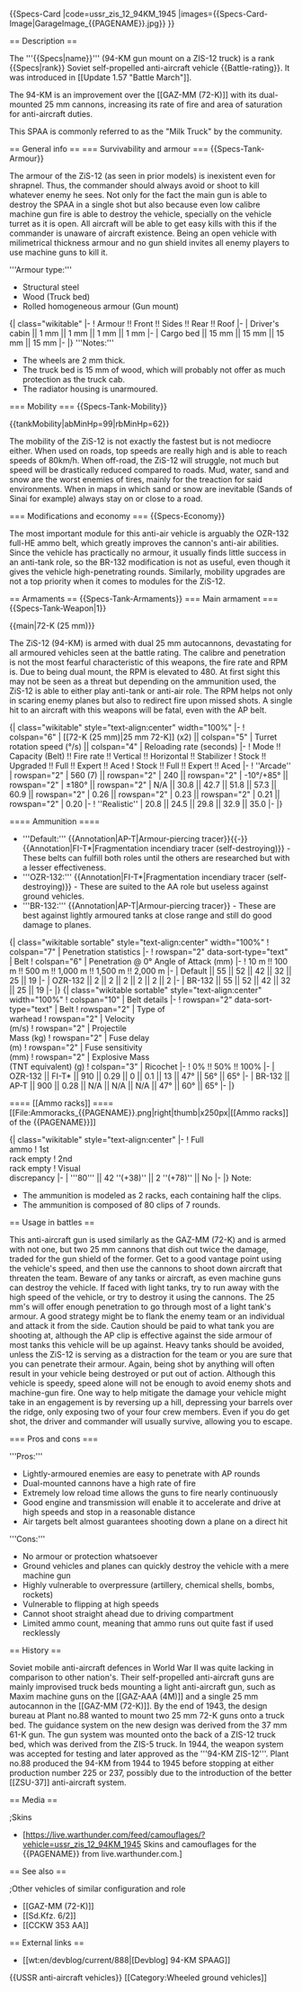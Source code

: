 {{Specs-Card
|code=ussr_zis_12_94KM_1945
|images={{Specs-Card-Image|GarageImage_{{PAGENAME}}.jpg}}
}}

== Description ==

<!-- ''In the description, the first part should be about the history of the creation and combat usage of the vehicle, as well as its key features. In the second part, tell the reader about the ground vehicle in the game. Insert a screenshot of the vehicle, so that if the novice player does not remember the vehicle by name, he will immediately understand what kind of vehicle the article is talking about.'' -->

The '''{{Specs|name}}''' (94-KM gun mount on a ZIS-12 truck) is a rank {{Specs|rank}} Soviet self-propelled anti-aircraft vehicle {{Battle-rating}}. It was introduced in [[Update 1.57 "Battle March"]].

The 94-KM is an improvement over the [[GAZ-MM (72-K)]] with its dual-mounted 25 mm cannons, increasing its rate of fire and area of saturation for anti-aircraft duties.

This SPAA is commonly referred to as the "Milk Truck" by the community.

== General info ==
=== Survivability and armour ===
{{Specs-Tank-Armour}}

<!-- ''Describe armour protection. Note the most well protected and key weak areas. Appreciate the layout of modules as well as the number and location of crew members. Is the level of armour protection sufficient, is the placement of modules helpful for survival in combat? If necessary use a visual template to indicate the most secure and weak zones of the armour.'' -->

The armour of the ZiS-12 (as seen in prior models) is inexistent even for shrapnel. Thus, the commander should always avoid or shoot to kill whatever enemy he sees. Not only for the fact the main gun is able to destroy the SPAA in a single shot but also because even low calibre machine gun fire is able to destroy the vehicle, specially on the vehicle turret as it is open. All aircraft will be able to get easy kills with this if the commander is unaware of aircraft existence. Being an open vehicle with milimetrical thickness armour and no gun shield invites all enemy players to use machine guns to kill it.

'''Armour type:'''

- Structural steel
- Wood (Truck bed)
- Rolled homogeneous armour (Gun mount)

{| class="wikitable"
|-
! Armour !! Front !! Sides !! Rear !! Roof
|-
| Driver's cabin || 1 mm || 1 mm || 1 mm || 1 mm
|-
| Cargo bed || 15 mm || 15 mm || 15 mm || 15 mm
|-
|}
'''Notes:'''

- The wheels are 2 mm thick.
- The truck bed is 15 mm of wood, which will probably not offer as much protection as the truck cab.
- The radiator housing is unarmoured.

=== Mobility ===
{{Specs-Tank-Mobility}}

<!-- ''Write about the mobility of the ground vehicle. Estimate the specific power and manoeuvrability, as well as the maximum speed forwards and backwards.'' -->

{{tankMobility|abMinHp=99|rbMinHp=62}}

The mobility of the ZiS-12 is not exactly the fastest but is not mediocre either. When used on roads, top speeds are really high and is able to reach speeds of 80km/h. When off-road, the ZiS-12 will struggle, not much but speed will be drastically reduced compared to roads. Mud, water, sand and snow are the worst enemies of tires, mainly for the treaction for said environments. When in maps in which sand or snow are inevitable (Sands of Sinai for example) always stay on or close to a road.

=== Modifications and economy ===
{{Specs-Economy}}

The most important module for this anti-air vehicle is arguably the OZR-132 full-HE ammo belt, which greatly improves the cannon's anti-air abilities. Since the vehicle has practically no armour, it usually finds little success in an anti-tank role, so the BR-132 modification is not as useful, even though it gives the vehicle high-penetrating rounds. Similarly, mobility upgrades are not a top priority when it comes to modules for the ZiS-12.

== Armaments ==
{{Specs-Tank-Armaments}}
=== Main armament ===
{{Specs-Tank-Weapon|1}}

<!-- ''Give the reader information about the characteristics of the main gun. Assess its effectiveness in a battle based on the reloading speed, ballistics and the power of shells. Do not forget about the flexibility of the fire, that is how quickly the cannon can be aimed at the target, open fire on it and aim at another enemy. Add a link to the main article on the gun: <code><nowiki>{{main|Name of the weapon}}</nowiki></code>. Describe in general terms the ammunition available for the main gun. Give advice on how to use them and how to fill the ammunition storage.'' -->

{{main|72-K (25 mm)}}

The ZiS-12 (94-KM) is armed with dual 25 mm autocannons, devastating for all armoured vehicles seen at the battle rating. The calibre and penetration is not the most fearful characteristic of this weapons, the fire rate and RPM is. Due to being dual mount, the RPM is elevated to 480. At first sight this may not be seen as a threat but depending on the ammunition used, the ZiS-12 is able to either play anti-tank or anti-air role. The RPM helps not only in scaring enemy planes but also to redirect fire upon missed shots. A single hit to an aircraft with this weapons will be fatal, even with the AP belt.

{| class="wikitable" style="text-align:center" width="100%"
|-
! colspan="6" | [[72-K (25 mm)|25 mm 72-K]] (x2) || colspan="5" | Turret rotation speed (°/s) || colspan="4" | Reloading rate (seconds)
|-
! Mode !! Capacity (Belt) !! Fire rate !! Vertical !! Horizontal !! Stabilizer
! Stock !! Upgraded !! Full !! Expert !! Aced
! Stock !! Full !! Expert !! Aced
|-
! ''Arcade''
| rowspan="2" | 560 (7) || rowspan="2" | 240 || rowspan="2" | -10°/+85° || rowspan="2" | ±180° || rowspan="2" | N/A || 30.8 || 42.7 || 51.8 || 57.3 || 60.9 || rowspan="2" | 0.26 || rowspan="2" | 0.23 || rowspan="2" | 0.21 || rowspan="2" | 0.20
|-
! ''Realistic''
| 20.8 || 24.5 || 29.8 || 32.9 || 35.0
|-
|}

==== Ammunition ====

- '''Default:''' {{Annotation|AP-T|Armour-piercing tracer}}{{-}}{{Annotation|FI-T*|Fragmentation incendiary tracer (self-destroying)}} - These belts can fulfill both roles until the others are researched but with a lesser effectiveness.
- '''OZR-132:''' {{Annotation|FI-T*|Fragmentation incendiary tracer (self-destroying)}} - These are suited to the AA role but useless against ground vehicles.
- '''BR-132:''' {{Annotation|AP-T|Armour-piercing tracer}} - These are best against lightly armoured tanks at close range and still do good damage to planes.

{| class="wikitable sortable" style="text-align:center" width="100%"
! colspan="7" | Penetration statistics
|-
! rowspan="2" data-sort-type="text" | Belt
! colspan="6" | Penetration @ 0° Angle of Attack (mm)
|-
! 10 m !! 100 m !! 500 m !! 1,000 m !! 1,500 m !! 2,000 m
|-
| Default || 55 || 52 || 42 || 32 || 25 || 19
|-
| OZR-132 || 2 || 2 || 2 || 2 || 2 || 2
|-
| BR-132 || 55 || 52 || 42 || 32 || 25 || 19
|-
|}
{| class="wikitable sortable" style="text-align:center" width="100%"
! colspan="10" | Belt details
|-
! rowspan="2" data-sort-type="text" | Belt
! rowspan="2" | Type of<br>warhead
! rowspan="2" | Velocity<br>(m/s)
! rowspan="2" | Projectile<br>Mass (kg)
! rowspan="2" | Fuse delay<br>(m)
! rowspan="2" | Fuse sensitivity<br>(mm)
! rowspan="2" | Explosive Mass<br>(TNT equivalent) (g)
! colspan="3" | Ricochet
|-
! 0% !! 50% !! 100%
|-
| OZR-132 || FI-T\* || 910 || 0.29 || 0 || 0.1 || 13 || 47° || 56° || 65°
|-
| BR-132 || AP-T || 900 || 0.28 || N/A || N/A || N/A || 47° || 60° || 65°
|-
|}

==== [[Ammo racks]] ====
[[File:Ammoracks_{{PAGENAME}}.png|right|thumb|x250px|[[Ammo racks]] of the {{PAGENAME}}]]

<!-- '''Last updated: 2.9.0.33''' -->

{| class="wikitable" style="text-align:center"
|-
! Full<br>ammo
! 1st<br>rack empty
! 2nd<br>rack empty
! Visual<br>discrepancy
|-
| '''80''' || 42&nbsp;''(+38)'' || 2&nbsp;''(+78)'' || No
|-
|}
Note:

- The ammunition is modeled as 2 racks, each containing half the clips.
- The ammunition is composed of 80 clips of 7 rounds.

== Usage in battles ==

<!-- ''Describe the tactics of playing in the vehicle, the features of using vehicles in the team and advice on tactics. Refrain from creating a "guide" - do not impose a single point of view but instead give the reader food for thought. Describe the most dangerous enemies and give recommendations on fighting them. If necessary, note the specifics of the game in different modes (AB, RB, SB).'' -->

This anti-aircraft gun is used similarly as the GAZ-MM (72-K) and is armed with not one, but two 25 mm cannons that dish out twice the damage, traded for the gun shield of the former. Get to a good vantage point using the vehicle's speed, and then use the cannons to shoot down aircraft that threaten the team. Beware of any tanks or aircraft, as even machine guns can destroy the vehicle. If faced with light tanks, try to run away with the high speed of the vehicle, or try to destroy it using the cannons. The 25 mm's will offer enough penetration to go through most of a light tank's armour. A good strategy might be to flank the enemy team or an individual and attack it from the side. Caution should be paid to what tank you are shooting at, although the AP clip is effective against the side armour of most tanks this vehicle will be up against. Heavy tanks should be avoided, unless the ZiS-12 is serving as a distraction for the team or you are sure that you can penetrate their armour. Again, being shot by anything will often result in your vehicle being destroyed or put out of action. Although this vehicle is speedy, speed alone will not be enough to avoid enemy shots and machine-gun fire. One way to help mitigate the damage your vehicle might take in an engagement is by reversing up a hill, depressing your barrels over the ridge, only exposing two of your four crew members. Even if you do get shot, the driver and commander will usually survive, allowing you to escape.

=== Pros and cons ===

<!-- ''Summarise and briefly evaluate the vehicle in terms of its characteristics and combat effectiveness. Mark its pros and cons in a bulleted list. Try not to use more than 6 points for each of the characteristics. Avoid using categorical definitions such as "bad", "good" and the like - use substitutions with softer forms such as "inadequate" and "effective".'' -->

'''Pros:'''

- Lightly-armoured enemies are easy to penetrate with AP rounds
- Dual-mounted cannons have a high rate of fire
- Extremely low reload time allows the guns to fire nearly continuously
- Good engine and transmission will enable it to accelerate and drive at high speeds and stop in a reasonable distance
- Air targets belt almost guarantees shooting down a plane on a direct hit

'''Cons:'''

- No armour or protection whatsoever
- Ground vehicles and planes can quickly destroy the vehicle with a mere machine gun
- Highly vulnerable to overpressure (artillery, chemical shells, bombs, rockets)
- Vulnerable to flipping at high speeds
- Cannot shoot straight ahead due to driving compartment
- Limited ammo count, meaning that ammo runs out quite fast if used recklessly

== History ==

<!-- ''Describe the history of the creation and combat usage of the vehicle in more detail than in the introduction. If the historical reference turns out to be too long, take it to a separate article, taking a link to the article about the vehicle and adding a block "/History" (example: <nowiki>https://wiki.warthunder.com/(Vehicle-name)/History</nowiki>) and add a link to it here using the <code>main</code> template. Be sure to reference text and sources by using <code><nowiki><ref></ref></nowiki></code>, as well as adding them at the end of the article with <code><nowiki><references /></nowiki></code>. This section may also include the vehicle's dev blog entry (if applicable) and the in-game encyclopedia description (under <code><nowiki>=== In-game description ===</nowiki></code>, also if applicable).'' -->

Soviet mobile anti-aircraft defences in World War II was quite lacking in comparison to other nation's. Their self-propelled anti-aircraft guns are mainly improvised truck beds mounting a light anti-aircraft gun, such as Maxim machine guns on the [[GAZ-AAA (4M)]] and a single 25 mm autocannon in the [[GAZ-MM (72-K)]]. By the end of 1943, the design bureau at Plant no.88 wanted to mount two 25 mm 72-K guns onto a truck bed. The guidance system on the new design was derived from the 37 mm 61-K gun. The gun system was mounted onto the back of a ZIS-12 truck bed, which was derived from the ZIS-5 truck. In 1944, the weapon system was accepted for testing and later approved as the '''94-KM ZIS-12'''. Plant no.88 produced the 94-KM from 1944 to 1945 before stopping at either production number 225 or 237, possibly due to the introduction of the better [[ZSU-37]] anti-aircraft system.

== Media ==

<!-- ''Excellent additions to the article would be video guides, screenshots from the game, and photos.'' -->

;Skins

- [https://live.warthunder.com/feed/camouflages/?vehicle=ussr_zis_12_94KM_1945 Skins and camouflages for the {{PAGENAME}} from live.warthunder.com.]

== See also ==

<!-- ''Links to the articles on the War Thunder Wiki that you think will be useful for the reader, for example:''
* ''reference to the series of the vehicles;''
* ''links to approximate analogues of other nations and research trees.'' -->

;Other vehicles of similar configuration and role

- [[GAZ-MM (72-K)]]
- [[Sd.Kfz. 6/2]]
- [[CCKW 353 AA]]

== External links ==

<!-- ''Paste links to sources and external resources, such as:''
* ''topic on the official game forum;''
* ''other literature.'' -->

- [[wt:en/devblog/current/888|[Devblog] 94-KM SPAAG]]

{{USSR anti-aircraft vehicles}}
[[Category:Wheeled ground vehicles]]
